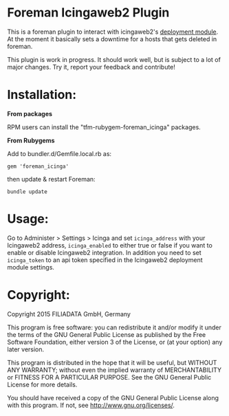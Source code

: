 # Foreman Icingaweb2 Plugin

This is a foreman plugin to interact with icingaweb2's [deployment module](https://github.com/Thomas-Gelf/icingaweb2-module-deployment).
At the moment it basically sets a downtime for a hosts that gets deleted in foreman.

This plugin is work in progress. It should work well, but is subject to a lot of major changes. Try it, report your feedback and contribute!

# Installation:

**From packages**

RPM users can install the "tfm-rubygem-foreman_icinga" packages.

**From Rubygems**

Add to bundler.d/Gemfile.local.rb as:

    gem 'foreman_icinga'

then update & restart Foreman:

    bundle update


# Usage:

Go to Administer > Settings > Icinga and set `icinga_address` with your Icingaweb2 address, `icinga_enabled` to either true or false if you want to enable or disable Icingaweb2 integration. In addition you need to set `icinga_token` to an api token specified in the Icingaweb2 deployment module settings.

# Copyright:
Copyright 2015 FILIADATA GmbH, Germany

This program is free software: you can redistribute it and/or modify
it under the terms of the GNU General Public License as published by
the Free Software Foundation, either version 3 of the License, or
(at your option) any later version.

This program is distributed in the hope that it will be useful,
but WITHOUT ANY WARRANTY; without even the implied warranty of
MERCHANTABILITY or FITNESS FOR A PARTICULAR PURPOSE.  See the
GNU General Public License for more details.

You should have received a copy of the GNU General Public License
along with this program.  If not, see <http://www.gnu.org/licenses/>.
